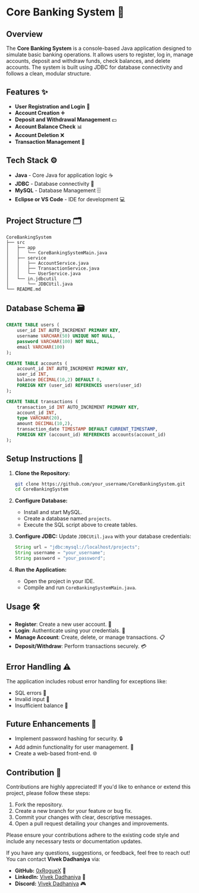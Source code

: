 # Core Banking System 🏦

## Overview
The **Core Banking System** is a console-based Java application designed to simulate basic banking operations. It allows users to register, log in, manage accounts, deposit and withdraw funds, check balances, and delete accounts. The system is built using JDBC for database connectivity and follows a clean, modular structure.

## Features ✨
- **User Registration and Login** 🔐
- **Account Creation** ➕
- **Deposit and Withdrawal Management** 💵
- **Account Balance Check** 📊
- **Account Deletion** ❌
- **Transaction Management** 🔄

## Tech Stack ⚙️
- **Java** - Core Java for application logic ☕
- **JDBC** - Database connectivity 🔌
- **MySQL** - Database Management 🗄️
- **Eclipse or VS Code** - IDE for development 💻

## Project Structure 🗂️
```
CoreBankingSystem
├── src
│   ├── app
│   │   └── CoreBankingSystemMain.java
│   ├── service
│   │   ├── AccountService.java
│   │   ├── TransactionService.java
│   │   └── UserService.java
│   └── in.jdbcutil
│       └── JDBCUtil.java
└── README.md
```

## Database Schema 🗃️
```sql
CREATE TABLE users (
    user_id INT AUTO_INCREMENT PRIMARY KEY,
    username VARCHAR(50) UNIQUE NOT NULL,
    password VARCHAR(100) NOT NULL,
    email VARCHAR(100)
);

CREATE TABLE accounts (
    account_id INT AUTO_INCREMENT PRIMARY KEY,
    user_id INT,
    balance DECIMAL(10,2) DEFAULT 0,
    FOREIGN KEY (user_id) REFERENCES users(user_id)
);

CREATE TABLE transactions (
    transaction_id INT AUTO_INCREMENT PRIMARY KEY,
    account_id INT,
    type VARCHAR(20),
    amount DECIMAL(10,2),
    transaction_date TIMESTAMP DEFAULT CURRENT_TIMESTAMP,
    FOREIGN KEY (account_id) REFERENCES accounts(account_id)
);
```

## Setup Instructions 🚀

1. **Clone the Repository:**
   ```bash
   git clone https://github.com/your_username/CoreBankingSystem.git
   cd CoreBankingSystem
   ```

2. **Configure Database:**
   - Install and start MySQL.
   - Create a database named `projects`.
   - Execute the SQL script above to create tables.

3. **Configure JDBC:**
   Update `JDBCUtil.java` with your database credentials:
   ```java
   String url = "jdbc:mysql://localhost/projects";
   String username = "your_username";
   String password = "your_password";
   ```

4. **Run the Application:**
   - Open the project in your IDE.
   - Compile and run `CoreBankingSystemMain.java`.

## Usage 🛠️
- **Register**: Create a new user account. 👤
- **Login**: Authenticate using your credentials. 🔑
- **Manage Account**: Create, delete, or manage transactions. 📋
- **Deposit/Withdraw**: Perform transactions securely. 💳

## Error Handling ⚠️
The application includes robust error handling for exceptions like:
- SQL errors 🛑
- Invalid input 🚫
- Insufficient balance 💸

## Future Enhancements 🔮
- Implement password hashing for security. 🔒
- Add admin functionality for user management. 👥
- Create a web-based front-end. 🌐

## Contribution 🤝

Contributions are highly appreciated! If you'd like to enhance or extend this project, please follow these steps:

1. Fork the repository.
2. Create a new branch for your feature or bug fix.
3. Commit your changes with clear, descriptive messages.
4. Open a pull request detailing your changes and improvements.

Please ensure your contributions adhere to the existing code style and include any necessary tests or documentation updates.

If you have any questions, suggestions, or feedback, feel free to reach out! You can contact **Vivek Dadhaniya** via:

- **GitHub:** [0xRogueX](https://github.com/0xRogueX) 🐙
- **LinkedIn:** [Vivek Dadhaniya](https://www.linkedin.com/in/vivekdadhaniya/) 💼
- **Discord:** [Vivek Dadhaniya](https://discord.com/users/1073565428233801738) 🎮
